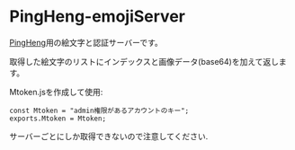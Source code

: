 # PingHeng-emojiServer

[PingHeng](https://github.com/0-a-e/Pingheng)用の絵文字と認証サーバーです。

取得した絵文字のリストにインデックスと画像データ(base64)を加えて返します。

Mtoken.jsを作成して使用:

```
const Mtoken = "admin権限があるアカウントのキー";
exports.Mtoken = Mtoken;
```

サーバーごとにしか取得できないので注意してください.

